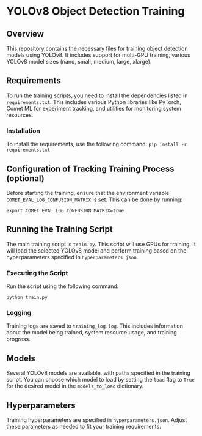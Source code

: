 # YOLOv8 Object Detection Training

## Overview
This repository contains the necessary files for training object detection models using YOLOv8. It includes support for multi-GPU training, various YOLOv8 model sizes (nano, small, medium, large, xlarge).

## Requirements
To run the training scripts, you need to install the dependencies listed in `requirements.txt`. This includes various Python libraries like PyTorch, Comet ML for experiment tracking, and utilities for monitoring system resources.

### Installation
To install the requirements, use the following command:
`pip install -r requirements.txt`


## Configuration of Tracking Training Process (optional)
Before starting the training, ensure that the environment variable `COMET_EVAL_LOG_CONFUSION_MATRIX` is set. This can be done by running:

`export COMET_EVAL_LOG_CONFUSION_MATRIX=true`



## Running the Training Script
The main training script is `train.py`. This script will use GPUs for training. It will load the selected YOLOv8 model and perform training based on the hyperparameters specified in `hyperparameters.json`.

### Executing the Script
Run the script using the following command:

`python train.py`


### Logging
Training logs are saved to `training_log.log`. This includes information about the model being trained, system resource usage, and training progress.

## Models
Several YOLOv8 models are available, with paths specified in the training script. You can choose which model to load by setting the `load` flag to `True` for the desired model in the `models_to_load` dictionary.

## Hyperparameters
Training hyperparameters are specified in `hyperparameters.json`. Adjust these parameters as needed to fit your training requirements.

